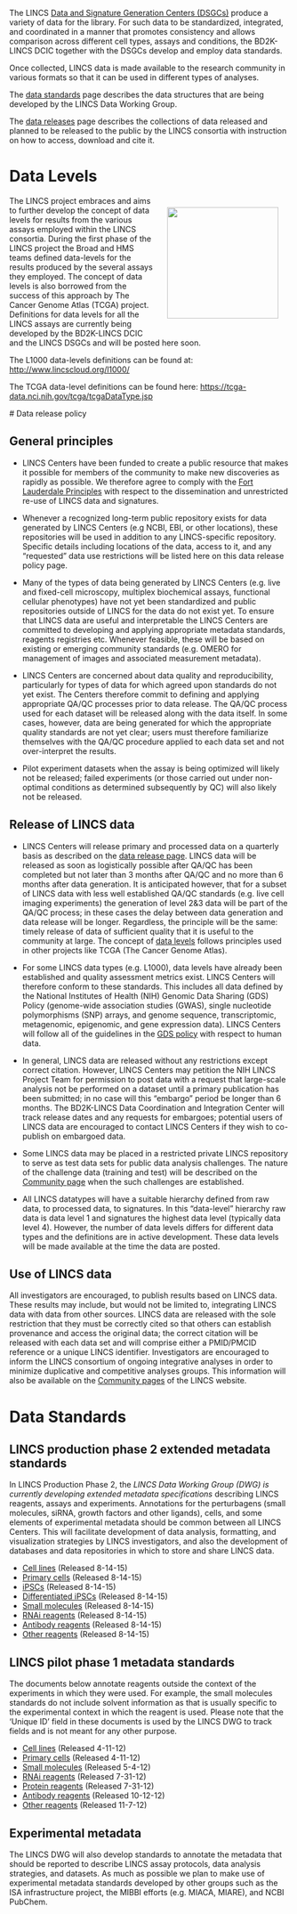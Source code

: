 The LINCS [Data and Signature Generation Centers (DSGCs)](/centers) produce a variety of data for the library. For such data to be standardized, integrated, and coordinated in a manner that promotes consistency and allows comparison across different cell types, assays and conditions, the BD2K-LINCS DCIC together with the DSGCs develop and employ data standards.

Once collected, LINCS data is made available to the research community in various formats so that it can be used in different types of analyses.

The [data standards](#data-standards) page describes the data structures that are being developed by the LINCS Data Working Group.

The [data releases](/data-releases) page describes the collections of data released and planned to be released to the public by the LINCS consortia with instruction on how to access, download and cite it.

# Data Levels

<img src="docs/LINCS/img/stephan_data_levels-242x300.png" style="float: right; width: 200px; margin: 20px;">

The LINCS project embraces and aims to further develop the concept of data levels for results from the various assays employed within the LINCS consortia. During the first phase of the LINCS project the Broad and HMS teams defined data-levels for the results produced by the several assays they employed. The concept of data levels is also borrowed from the success of this approach by The Cancer Genome Atlas (TCGA) project. Definitions for data levels for all the LINCS assays are currently being developed by the BD2K-LINCS DCIC and the LINCS DSGCs and will be posted here soon.

The L1000 data-levels definitions can be found at: http://www.lincscloud.org/l1000/

The TCGA data-level definitions can be found here: https://tcga-data.nci.nih.gov/tcga/tcgaDataType.jsp

<div class="clearfix"></div>
# Data release policy

## General principles

* LINCS Centers have been funded to create a public resource that makes it possible for members of the community to make new discoveries as rapidly as possible. We therefore agree to comply with the [Fort Lauderdale Principles](http://www.genome.gov/pages/research/wellcomereport0303.pdf) with respect to the dissemination and unrestricted re-use of LINCS data and signatures.

* Whenever a recognized long-term public repository exists for data generated by LINCS Centers (e.g NCBI, EBI, or other locations), these repositories will be used in addition to any LINCS-specific repository. Specific details including locations of the data, access to it, and any “requested” data use restrictions will be listed here on this data release policy page.

* Many of the types of data being generated by LINCS Centers (e.g. live and fixed-cell microscopy, multiplex biochemical assays, functional cellular phenotypes) have not yet been standardized and public repositories outside of LINCS for the data do not exist yet. To ensure that LINCS data are useful and interpretable the LINCS Centers are committed to developing and applying appropriate metadata standards, reagents registries etc. Whenever feasible, these will be based on existing or emerging community standards (e.g. OMERO for management of images and associated measurement metadata).

* LINCS Centers are concerned about data quality and reproducibility, particularly for types of data for which agreed upon standards do not yet exist. The Centers therefore commit to defining and applying appropriate QA/QC processes prior to data release. The QA/QC process used for each dataset will be released along with the data itself. In some cases, however, data are being generated for which the appropriate quality standards are not yet clear; users must therefore familiarize themselves with the QA/QC procedure applied to each data set and not over-interpret the results.

* Pilot experiment datasets when the assay is being optimized will likely not be released; failed experiments (or those carried out under non-optimal conditions as determined subsequently by QC) will also likely not be released.

## Release of LINCS data

* LINCS Centers will release primary and processed data on a quarterly basis as described on the [data release page](/data-releases). LINCS data will be released as soon as logistically possible after QA/QC has been completed but not later than 3 months after QA/QC and no more than 6 months after data generation. It is anticipated however, that for a subset of LINCS data with less well established QA/QC standards (e.g. live cell imaging experiments) the generation of level 2&3 data will be part of the QA/QC process; in these cases the delay between data generation and data release will be longer. Regardless, the principle will be the same: timely release of data of sufficient quality that it is useful to the community at large. The concept of [data levels](#data-levels) follows principles used in other projects like TCGA (The Cancer Genome Atlas).

* For some LINCS data types (e.g. L1000), data levels have already been established and quality assessment metrics exist. LINCS Centers will therefore conform to these standards. This includes all data defined by the National Institutes of Health (NIH) Genomic Data Sharing (GDS) Policy (genome-wide association studies (GWAS), single nucleotide polymorphisms (SNP) arrays, and genome sequence, transcriptomic, metagenomic, epigenomic, and gene expression data). LINCS Centers will follow all of the guidelines in the [GDS policy](http://gds.nih.gov/03policy2.html) with respect to human data.

* In general, LINCS data are released without any restrictions except correct citation. However, LINCS Centers may petition the NIH LINCS Project Team for permission to post data with a request that large-scale analysis not be performed on a dataset until a primary publication has been submitted; in no case will this “embargo” period be longer than 6 months. The BD2K-LINCS Data Coordination and Integration Center will track release dates and any requests for embargoes; potential users of LINCS data are encouraged to contact LINCS Centers if they wish to co-publish on embargoed data.

* Some LINCS data may be placed in a restricted private LINCS repository to serve as test data sets for public data analysis challenges. The nature of the challenge data (training and test) will be described on the [Community page](docs/LINCS/Community) when the such challenges are established.

* All LINCS datatypes will have a suitable hierarchy defined from raw data, to processed data, to signatures. In this “data-level” hierarchy raw data is data level 1 and signatures the highest data level (typically data level 4). However, the number of data levels differs for different data types and the definitions are in active development. These data levels will be made available at the time the data are posted.

## Use of LINCS data

All investigators are encouraged, to publish results based on LINCS data. These results may include, but would not be limited to, integrating LINCS data with data from other sources. LINCS data are released with the sole restriction that they must be correctly cited so that others can establish provenance and access the original data; the correct citation will be released with each data set and will comprise either a PMID/PMCID reference or a unique LINCS identifier. Investigators are encouraged to inform the LINCS consortium of ongoing integrative analyses in order to minimize duplicative and competitive analyses groups. This information will also be available on the [Community pages](docs/LINCS/Community) of the LINCS website.

# Data Standards

## LINCS production phase 2 extended metadata standards

In LINCS Production Phase 2, the *LINCS Data Working Group (DWG) is currently developing extended metadata specifications* describing LINCS reagents, assays and experiments. Annotations for the perturbagens (small molecules, siRNA, growth factors and other ligands), cells, and some elements of experimental metadata should be common between all LINCS Centers. This will facilitate development of data analysis, formatting, and visualization strategies by LINCS investigators, and also the development of databases and data repositories in which to store and share LINCS data.


* [Cell lines](docs/LINCS/files/cell_line.pdf) (Released 8-14-15)
* [Primary cells](docs/LINCS/files/primary_cell.pdf) (Released 8-14-15)
* [iPSCs](docs/LINCS/files/iPSC.pdf) (Released 8-14-15)
* [Differentiated iPSCs](docs/LINCS/files/differentiated_iPSC.pdf) (Released 8-14-15)
* [Small molecules](docs/LINCS/files/small_molecule.pdf) (Released 8-14-15)
* [RNAi reagents](docs/LINCS/files/RNAi.pdf) (Released 8-14-15)
* [Antibody reagents](docs/LINCS/files/antibody.pdf) (Released 8-14-15)
* [Other reagents](docs/LINCS/files/other_reagent.pdf) (Released 8-14-15)

## LINCS pilot phase 1 metadata standards

The documents below annotate reagents outside the context of the experiments in which they were used. For example, the small molecules standards do not include solvent information as that is usually specific to the experimental context in which the reagent is used. Please note that the ‘Unique ID’ field in these documents is used by the LINCS DWG to track fields and is not meant for any other purpose.

* [Cell lines](docs/LINCS/files/LINCS_DWG_CellLine_MetaData_Release_Apr-11-2012.pdf) (Released 4-11-12)
* [Primary cells](docs/LINCS/files/LINCS_DWG_PrimaryCell_MetaData_Release_Apr-11-2012.pdf) (Released 4-11-12)
* [Small molecules](docs/LINCS/files/LINCS_DWG_SmallMolecule_MetaData_Released_May-04-2012.pdf) (Released 5-4-12)
* [RNAi reagents](docs/LINCS/files/LINCS_DWG_siRNAshRNAReagents_MetaData_Release_Jul-31-2012.pdf) (Released 7-31-12)
* [Protein reagents](docs/LINCS/files/LINCS_DWG_ProteinReagents_MetaData_Release_Jul-31-2012.pdf) (Released 7-31-12)
* [Antibody reagents](docs/LINCS/files/LINCS_DWG_AntibodyReagents_MetaData_Release_Oct-12-2012.pdf) (Released 10-12-12)
* [Other reagents](docs/LINCS/files/LINCS_DWG_OtherReagents_MetaData_Release_Nov-07-12.pdf) (Released 11-7-12)

## Experimental metadata

The LINCS DWG will also develop standards to annotate the metadata that should be reported to describe LINCS assay protocols, data analysis strategies, and datasets. As much as possible we plan to make use of experimental metadata standards developed by other groups such as the ISA infrastructure project, the MIBBI efforts (e.g. MIACA, MIARE), and NCBI PubChem.
